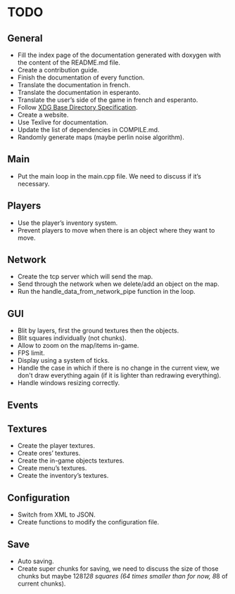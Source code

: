 TODO
====

General
-------
+ Fill the index page of the documentation generated with doxygen with the 
content of the README.md file.
+ Create a contribution guide.
+ Finish the documentation of every function.
+ Translate the documentation in french.
+ Translate the documentation in esperanto.
+ Translate the user’s side of the game in french and esperanto.
+ Follow [XDG Base Directory Specification](https://standards.freedesktop.org/basedir-spec/basedir-spec-latest.html).
+ Create a website.
+ Use Texlive for documentation.
+ Update the list of dependencies in COMPILE.md.
+ Randomly generate maps (maybe perlin noise algorithm).

Main
----
+ Put the main loop in the main.cpp file. We need to discuss if it’s necessary.

Players
-------
+ Use the player’s inventory system.
+ Prevent players to move when there is an object where they want to move.

Network
-------
+ Create the tcp server which will send the map.
+ Send through the network when we delete/add an object on the map.
+ Run the handle_data_from_network_pipe function in the loop.

GUI
---
+ Blit by layers, first the ground textures then the objects.
+ Blit squares individually (not chunks).
+ Allow to zoom on the map/items in-game.
+ FPS limit.
+ Display using a system of ticks.
+ Handle the case in which if there is no change in the current view, we don't draw everything again (if it is lighter than redrawing everything).
+ Handle windows resizing correctly.

Events
------


Textures
--------
+ Create the player textures.
+ Create ores’ textures.
+ Create the in-game objects textures.
+ Create menu’s textures.
+ Create the inventory’s textures.

Configuration
-------------
+ Switch from XML to JSON.
+ Create functions to modify the configuration file.

Save
----
+ Auto saving.
+ Create super chunks for saving, we need to discuss the size of those chunks but maybe 128*128 squares (64 times smaller than for now, 8*8 of current chunks).
